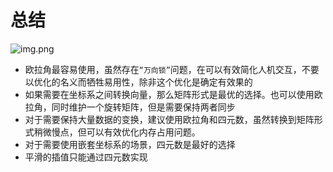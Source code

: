 # 总结

![img.png](/imgs/computes-course/quaternion-4.png)

- 欧拉角最容易使用，虽然存在`“万向锁”`问题，在可以有效简化人机交互，不要以优化的名义而牺牲易用性，除非这个优化是确定有效果的
- 如果需要在坐标系之间转换向量，那么矩阵形式是最优的选择。也可以使用欧拉角，同时维护一个旋转矩阵，但是需要保持两者同步
- 对于需要保持大量数据的变换，建议使用欧拉角和四元数，虽然转换到矩阵形式稍微慢点，但可以有效优化内存占用问题。
- 对于需要使用嵌套坐标系的场景，四元数是最好的选择
- 平滑的插值只能通过四元数实现
